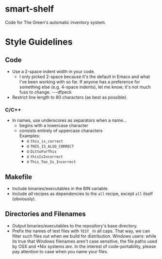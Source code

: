 <!-- Note: GitHub interprets this file as Markdown. Information on Markdown
syntax may be found at daringfireball.net/projects/markdown/syntax -->

# smart-shelf #
Code for The Green's automatic inventory system.

# Style Guidelines #
## Code ##
- Use a 2-space indent width in your code.
    - I only picked 2-space because it's the default in Emacs and what I've been
        working with so far. If anyone has a preference for something else
        (e.g. 4-space indents), let me know; it's not much fuss to
        change. ---dfpeck
- Restrict line length to 80 characters (as best as possible).

### C/C++ ###
- In names, use underscores as separators when a name...
    - begins with a lowercase character
    - consists entirely of uppercase characters<br>
    Examples:
        - o `this_is_correct`
        - o `THIS_IS_ALSO_CORRECT`
        - o `DittoForThis`
        - x `thisIsIncorrect`
        - x `This_Too_Is_Incorrect`

## Makefile ##
- Include binaries/executables in the BIN variable.
- Include *all* recipes as dependencies to the `all` recipe, except `all` itself
  (obviously).

## Directories and Filenames ##
- Output binaries/executables to the repository's base directory.
- Prefix the names of test files with `TEST_` in all caps. That way, we can
  filter such files out when we build for distribution. Windows users: while its
  true that Windows filenames aren't case sensitive, the file paths used by OSX
  and \*Nix systems *are*. In the interest of code-portability, please pay
  attention to case when you name your files.
